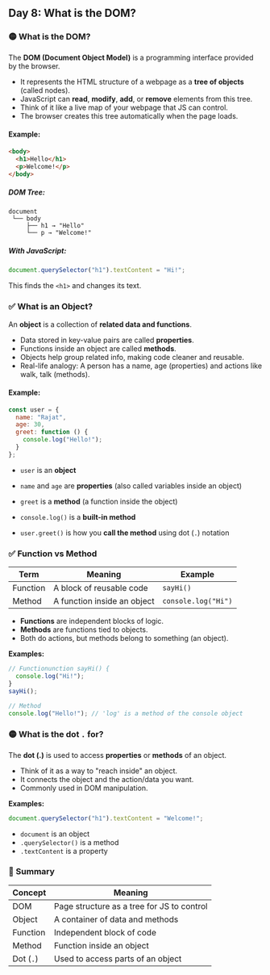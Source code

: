 <article class="day-block">

## Day 8: What is the DOM?

### 🟡 What is the DOM?

The **DOM (Document Object Model)** is a programming interface provided by the browser.

* It represents the HTML structure of a webpage as a **tree of objects** (called nodes).
* JavaScript can **read**, **modify**, **add**, or **remove** elements from this tree.
* Think of it like a live map of your webpage that JS can control.
* The browser creates this tree automatically when the page loads.

#### Example:

```html
<body>
  <h1>Hello</h1>
  <p>Welcome!</p>
</body>
```

##### DOM Tree:

<div class="small-grey-block">

```
document
 └── body
     ├── h1 → "Hello"
     └── p → "Welcome!"
```

</div>

##### With JavaScript:

```js
document.querySelector("h1").textContent = "Hi!";
```

This finds the `<h1>` and changes its text.

<div class="section-break"></div>

### ✅ What is an Object?

An **object** is a collection of **related data and functions**.

* Data stored in key-value pairs are called **properties**.
* Functions inside an object are called **methods**.
* Objects help group related info, making code cleaner and reusable.
* Real-life analogy: A person has a name, age (properties) and actions like walk, talk (methods).

#### Example:

```js
const user = {
  name: "Rajat",
  age: 30,
  greet: function () {
    console.log("Hello!");
  }
};
```
- `user` is an **object**

- `name` and `age` are **properties** (also called variables inside an object)

- `greet` is a **method** (a function inside the object)

- `console.log()` is a **built-in method**

- `user.greet()` is how you **call the method** using dot (`.`) notation

<div class="section-break"></div>

### ✅ Function vs Method

| Term     | Meaning                     | Example             |
| -------- | --------------------------- | ------------------- |
| Function | A block of reusable code    | `sayHi()`           |
| Method   | A function inside an object | `console.log("Hi")` |

* **Functions** are independent blocks of logic.
* **Methods** are functions tied to objects.
* Both do actions, but methods belong to something (an object).

**Examples:**

```js
// Functionunction sayHi() {
  console.log("Hi!");
}
sayHi();

// Method
console.log("Hello!"); // 'log' is a method of the console object
```

<div class="section-break"></div>

### 🟡 What is the dot `.` for?

The **dot (.)** is used to access **properties** or **methods** of an object.

* Think of it as a way to "reach inside" an object.
* It connects the object and the action/data you want.
* Commonly used in DOM manipulation.

**Examples:**

```js
document.querySelector("h1").textContent = "Welcome!";
```

* `document` is an object
* `.querySelector()` is a method
* `.textContent` is a property

<div class="section-break"></div>

### 🔑 Summary

| Concept   | Meaning                                    |
| --------- | ------------------------------------------ |
| DOM       | Page structure as a tree for JS to control |
| Object    | A container of data and methods            |
| Function  | Independent block of code                  |
| Method    | Function inside an object                  |
| Dot (`.`) | Used to access parts of an object          |


</article>
